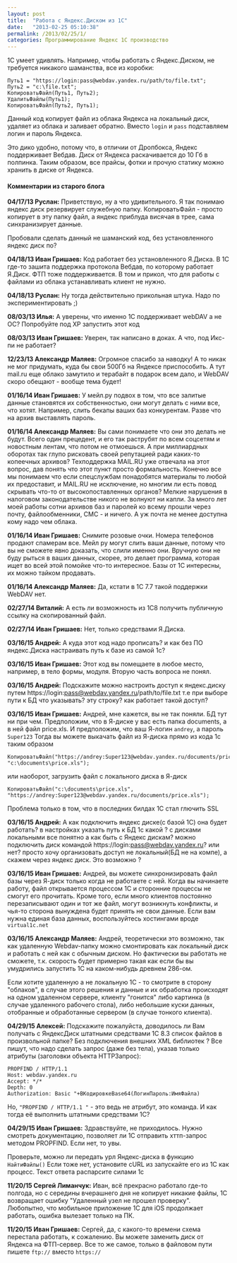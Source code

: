 ```yaml
---
layout: post
title:  "Работа с Яндекс.Диском из 1С"
date:   "2013-02-25 05:10:38"
permalink: /2013/02/25/1/
categories: Программирование Яндекс 1С производство
---
```


1С умеет удивлять. Например, чтобы работать с Яндекс.Диском, не
требуется никакого шаманства, все из коробки:

```
Путь1 = "https://login:pass@webdav.yandex.ru/path/to/file.txt";
Путь2 = "c:\file.txt";
КопироватьФайл(Путь1, Путь2);
УдалитьФайлы(Путь1);
КопироватьФайл(Путь2, Путь1);
```

Данный код копирует файл из облака Яндекса на локальный диск, удаляет
из облака и заливает обратно.  Вместо `login` и `pass` подставляем
логин и пароль Яндекса.

Это дико удобно, потому что, в отличии от Дропбокса, Яндекс
поддерживает Вебдав. Диск от Яндекса раскачивается до 10 Гб в
полпинка. Таким образом, все прайсы, фотки и прочую статику можно
хранить в диске от Яндекса.


#### Комментарии из старого блога


**04/17/13 Руслан:** Приветствую, ну а что удивительного. Я так
  понимаю яндекс диск резервирует служебную папку. КопироватьФайл -
  просто копирует в эту папку файл, а яндекс приблуда висячая в трее,
  сама синхранизирует данные.

Пробовали сделать данный не шаманский код, без установленного яндекс
диск по?


**04/18/13 Иван Гришаев:** Код работает без установленного Я.Диска. В
  1С где-то зашита поддержка протокола Вебдав, по которому работает
  Я.Диск. ФТП тоже поддерживается. В том и прикол, что для работы с
  файлами из облака устанавливать клиент не нужно.

**04/18/13 Руслан:** Ну тогда действительно прикольная штука. Надо по
  экспериментировать ;)


**08/03/13 Илья:** А уверены, что именно 1С поддерживает webDAV а не
ОС?  Попробуйте под ХР запустить этот код


**08/03/13 Иван Гришаев:** Уверен, так написано в доках. А что, под
  Икс-пи не работает?


**12/23/13 Александр Маляев:** Огромное спасибо за наводку! А то никак
  не мог придумать, куда бы свои 500Гб на Яндексе приспособить. А тут
  mail.ru еще облако замутило и терабайт в подарок всем дало, и WebDAV
  скоро обещают - вообще тема будет!

**01/16/14 Иван Гришаев:** У мейл.ру подвох в том, что все залитые
  данные становятся их собственностью, они могут делать с ними все,
  что хотят. Например, слить бекапы ваших баз конкурентам. Разве что
  на архив выставлять пароль.


**01/16/14 Александр Маляев:** Вы сами понимаете что они это делать не
  будут. Всего один прецедент, и его так раструбят по всем соцсетям и
  новостным лентам, что потом не отмоешься. А при миллиардных оборотах
  так глупо рисковать своей репутацией ради каких-то копеечных
  архивов? Техподдержка MAIL.RU уже отвечала на этот вопрос, дав
  понять что этот пункт просто формальность. Конечно все мы понимаем
  что если спецслужбам понадобятся материалы то любой их предоставит,
  и MAIL.RU не исключение, но многим ли есть повод скрывать что-то от
  высокопоставленных органов? Мелкие нарушения в налоговом
  законодательстве никого не волнуют ни капли. За много лет моей
  работы сотни архивов баз и паролей ко всему прошли через почту,
  файлообменники, СМС - и ничего. А уж почта не менее доступна кому
  надо чем облака.


**01/16/14 Иван Гришаев:** Снимите розовые очки. Номера телефонов
  продают спамерам все. Мейл ру могут слить ваши данные, потому что вы
  не сможете явно доказать, что слили именно они. Вручную они не буду
  рыться в ваших данных, скорее, это делает программа, которая ищет во
  всей этой помойке что-то интересное. Базы от 1С интересны, их можно
  тайком продавать.


**01/16/14 Александр Маляев:** Да, кстати в 1С 7.7 такой поддержки
  WebDAV нет.

**02/27/14 Виталий:** А есть ли возможность из 1С8 получить публичную
  ссылку на скопированный файл.

**02/27/14 Иван Гришаев:** Нет, только средствами Я.Диска.



**03/16/15 Андрей:** А куда этот код надо прописать? и как без ПО
  яндекс.Диска настраивать путь к базе из самой 1с?


**03/16/15 Иван Гришаев:** Этот код вы помещаете в любое место,
например, в тело формы, модуля.  Вторую часть вопроса не понял.





**03/16/15 Андрей:** Подскажите можно настроить доступ к яндекс.диску
путем https://login:pass@webdav.yandex.ru/path/to/file.txt т.е при
выборе пути к БД что указывать? эту строку?  как работает такой
доступ?


**03/16/15 Иван Гришаев:** Андрей, мне кажется, вы не так поняли. БД
тут ни при чем.  Предположим, что в Я-диске у вас есть папка
documents, а в ней файл price.xls.  И предположим, что ваш Я-логин
`andrey`, a пароль `Super123` Тогда вы можете выкачать файл из Я-диска
прямо из кода 1с таким образом

```
КопироватьФайл("https://andrey:Super123@webdav.yandex.ru/documents/price.xls", "c:\documents\price.xls");
```

или наоборот, загрузить файл с локального диска в Я-диск

```
КопироватьФайл("c:\documents\price.xls", "https://andrey:Super123@webdav.yandex.ru/documents/price.xls");
```

Проблема только в том, что в последних билдах 1С стал глючить SSL


**03/16/15 Андрей:** А как подключить яндекс диске(с базой 1С) она
будет работать?  в настройках указать путь к БД 1с какой ? с дисками
локальными все понятно а как быть с Яндекс дискам? можно подключить
диск командой https://login:pass@webdav.yandex.ru?  или нет?  просто
хочу организовать доступ не локальный(БД не на компе), а скажем через
яндекс диск.  Это возможно ?


**03/16/15 Иван Гришаев:** Андрей, вы можете синхронизировать файл
  базы через Я-диск только когда не работаете с ней. Когда вы
  начинаете работу, файл открывается процессом 1С и сторонние процессы
  не смогут его прочитать. Кроме того, если много клиентов постоянно
  перезаписывают один и тот же файл, могут возникнуть конфликты, и
  чья-то сторона вынуждена будет принять не свои данные. Если вам
  нужна единая база данных, воспользуйтесь хостингами вроде
  `virtual1c.net`


**03/16/15 Александр Маляев:** Андрей, теоретически это возможно, так
  как удаленную Webdav-папку можно смонтировать как локальный диск и
  работать с ней как с обычным диском. Но фактически вы работать не
  сможете, т.к. скорость будет примерно такая как если бы вы
  умудрились запустить 1С на каком-нибудь древнем 286-ом.

Если хотите удаленную а не локальную 1С - то смотрите в сторону
"облаков", в случае этого решения и данные и их обработка происходят
на одном удаленном сервере, клиенту "гонится" либо картинка (в случае
удаленного рабочего стола), либо небольшие куски данных, отобранные и
обработанные сервером (в случае тонкого клиента).


**04/29/15 Алексей:** Подскажите пожалуйста, доводилось ли Вам
получать с ЯндексДиск штатными средствами 1С 8.3 список файлов в
произвольной папке? Без подключения внешних XML библиотек ? Все пишут,
что надо сделать запрос (даже без тела), указав только атрибуты
(заголовки объекта HTTPЗапрос):

```
PROPFIND / HTTP/1.1
Host: webdav.yandex.ru
Accept: */*
Depth: 0
Authorization: Basic "+ВКодировкеBase64(ЛогинПароль:ИмяФайла)
```

Но, `"PROPFIND / HTTP/1.1 "` - это ведь не атрибут, это команда. И как
тогда её выполнить штатными средствами 1С?


**04/29/15 Иван Гришаев:** Здравствуйте, не приходилось.  Нужно
смотреть документацию, позволяет ли 1С отправить хттп-запрос методом
PROPFIND.  Если нет, то увы.

Проверьте, можно ли передать урл Яндекс-диска в функцию `НайтиФайлы()`
Если тоже нет, установите cURL из запускайте его из 1С как процесс.
Текст ответа распарсите силами 1с



**11/20/15 Сергей Лиманчук:** Иван, всё прекрасно работало где-то
  полгода, но с середины вчерашнего дня не копирует никакие файлы, 1С
  возвращает ошибку "Удаленный узел не прошел проверку". Любопытно,
  что мобильное приложение 1С для iOS продолжает работать, ошибка
  вылезает только на ПК.


**11/20/15 Иван Гришаев:** Сергей, да, с какого-то времени схема
  перестала работать, к сожалению. Вы можете заменить диск от Яндекса
  на ФТП-сервер. Все то же самое, только в файловом пути пишете
  `ftp://` вместо `https://`
